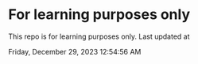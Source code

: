 # For learning purposes only
This repo is for learning purposes only.
Last updated at

Friday, December 29, 2023 12:54:56 AM

